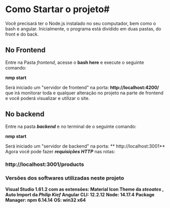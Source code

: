 # Como Startar o projeto#

Você precisará ter o Node.js instalado no seu computador, bem como o bash e angular.
Inicialmente, o programa está dividido em duas pastas, do front e do back.

## No Frontend ##

Entre na Pasta _frontend_, acesse o **bash here** e execute o seguinte comando:

**nmp start**

Será iniciado um "servidor de frontend" na porta: **http://localhost:4200/**
que irá monitorar toda e qualquer alteração no projeto na parte de frontend e
você poderá visualizar e utilizar o site.

## No backend ##

Entre na pasta **_backend_** e no terminal de o seguinte comando:

**nmp start**

Será iniciado um "servidor de backend" na porta: ** http://localhost:3001**
Agora você pode fazer **_requisições HTTP_** nas rotas:

 ### http://localhost:3001/products ####

### Versões dos softwares utilizadas neste projeto ###

**Visual Studio 1.61.2 com as extensões: Material Icon Theme da _steoates_ , Auto Import da _Philip Kief_**
**Angular CLI: 12.2.12**
**Node: 14.17.4**
**Package Manager: npm 6.14.14**
**OS: win32 x64**
